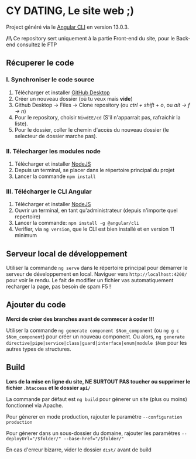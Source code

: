 # CY DATING, Le site web ;)

Project généré via le [Angular CLI](https://github.com/angular/angular-cli) en version 13.0.3.

**/!\\** Ce repository sert uniquement à la partie Front-end du site, pour le Back-end consultez le FTP

## Récuperer le code

### I. Synchroniser le code source

1. Télécharger et installer [GitHub Desktop](https://desktop.github.com/)
2. Créer un nouveau dossier (où tu veux mais **vide**)
3. Github Desktop -> Files -> Clone repository (ou *ctrl + shift + o*, ou *alt -> f -> n*)
4. Pour le repository, choisir `NiwdEE/cd` (S'il n'apparrait pas, rafraichir la liste).
5. Pour le dossier, coller le chemin d'accès du nouveau dossier (le selecteur de dossier marche pas).

### II. Télecharger les modules node

1. Télécharger et installer [NodeJS](https://nodejs.org/en/download/)
2. Depuis un terminal, se placer dans le répertoire principal du projet
3. Lancer la commande `npm install`

### III. Télécharger le CLI Angular

1. Télécharger et installer [NodeJS](https://nodejs.org/en/download/)
2. Ouvrir un terminal, en tant qu'administrateur (depuis n'importe quel repertoire)
3. Lancer la commande: `npm install -g @angular/cli`
3. Verifier, via `ng version`, que le CLI est bien installé et en version 11 minimum 

## Serveur local de développement

Utiliser la commande `ng serve` dans le répertoire principal pour démarrer le serveur de développement en local. Naviguer vers `http://localhost:4200/` pour voir le rendu. Le fait de modifier un fichier vas automatiquement recharger la page, pas besoin de spam F5 !

## Ajouter du code

**Merci de créer des branches avant de commecer à coder !!!**

Utiliser la commande `ng generate component $Nom_component` (ou `ng g c $Nom_component`) pour créer un nouveau component.
Ou alors, `ng generate directive|pipe|service|class|guard|interface|enum|module $Nom` pour les autres types de structures.

## Build

**Lors de la mise en ligne du site, NE SURTOUT PAS toucher ou supprimer le fichier `.htaccess` et le dossier `api/`**

La commande par défaut est `ng build` pour génerer un site (plus ou moins) fonctionnel via Apache.

Pour génerer en mode production, rajouter le paramètre `--configuration production`

Pour génerer dans un sous-dossier du domaine, rajouter les paramètres `--deployUrl="/$folder/" --base-href="/$folder/"`

En cas d'erreur bizarre, vider le dossier `dist/` avant de build
